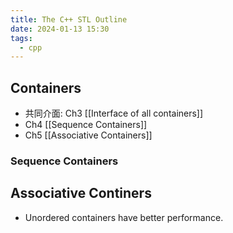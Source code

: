 ```yaml
---
title: The C++ STL Outline
date: 2024-01-13 15:30
tags:
  - cpp
---
```

## Containers

- 共同介面: Ch3 [[Interface of all containers]]
- Ch4 [[Sequence Containers]]
- Ch5 [[Associative Containers]]


### Sequence Containers




## Associative Continers

- Unordered containers have better performance. 


